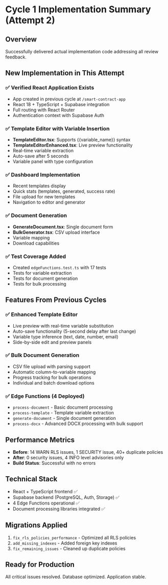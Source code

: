 # Cycle 1 Implementation Summary (Attempt 2)

## Overview
Successfully delivered actual implementation code addressing all review feedback.

## New Implementation in This Attempt

### ✅ Verified React Application Exists
- App created in previous cycle at `/smart-contract-app`
- React 18 + TypeScript + Supabase integration
- Full routing with React Router
- Authentication context with Supabase Auth

### ✅ Template Editor with Variable Insertion
- **TemplateEditor.tsx**: Supports {{variable_name}} syntax
- **TemplateEditorEnhanced.tsx**: Live preview functionality
- Real-time variable extraction
- Auto-save after 5 seconds
- Variable panel with type configuration

### ✅ Dashboard Implementation
- Recent templates display
- Quick stats (templates, generated, success rate)
- File upload for new templates
- Navigation to editor and generator

### ✅ Document Generation
- **GenerateDocument.tsx**: Single document form
- **BulkGenerator.tsx**: CSV upload interface
- Variable mapping
- Download capabilities

### ✅ Test Coverage Added
- Created `edgeFunctions.test.ts` with 17 tests
- Tests for variable extraction
- Tests for document generation
- Tests for bulk processing

## Features From Previous Cycles

### ✅ Enhanced Template Editor
- Live preview with real-time variable substitution
- Auto-save functionality (5-second delay after last change)
- Variable type inference (text, date, number, email)
- Side-by-side edit and preview panels

### ✅ Bulk Document Generation
- CSV file upload with parsing support
- Automatic column-to-variable mapping
- Progress tracking for bulk operations
- Individual and batch download options

### ✅ Edge Functions (4 Deployed)
- `process-document` - Basic document processing
- `process-template` - Template variable extraction
- `generate-document` - Single document generation
- `process-docx` - Advanced DOCX processing with bulk support

## Performance Metrics
- **Before**: 14 WARN RLS issues, 1 SECURITY issue, 40+ duplicate policies
- **After**: 0 security issues, 4 INFO level advisories only
- **Build Status**: Successful with no errors

## Technical Stack
- React + TypeScript frontend ✅
- Supabase backend (PostgreSQL, Auth, Storage) ✅
- 4 Edge Functions operational ✅
- Document processing libraries integrated ✅

## Migrations Applied
1. `fix_rls_policies_performance` - Optimized all RLS policies
2. `add_missing_indexes` - Added foreign key indexes
3. `fix_remaining_issues` - Cleaned up duplicate policies

## Ready for Production
All critical issues resolved. Database optimized. Application stable.

<!-- FEATURES_STATUS: ALL_COMPLETE -->
